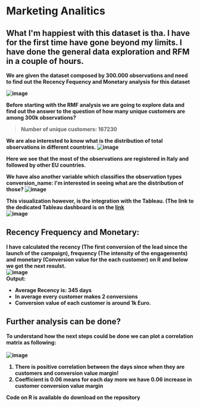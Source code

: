 # Marketing Analitics 
## What I'm happiest with this dataset is tha. I have for the first time have gone beyond my limits. I have done the general data exploration and RFM in a couple of hours. <b /> 
**We are given the dataset composed by 300.000 observations and need to find out the Recency Fequency and Monetary analysis for this dataset**<b /> <b /> 

![image](https://user-images.githubusercontent.com/90762709/133905592-c0d3cb4b-0fd8-4dce-986c-5f24bac4de99.png) <b />

Before starting with the RMF analysis we are going to explore data and find out the answer to the question of how many unique customers are among 300k observations? <b />
> Number of unique customers: 167230 <b />

We are also interested to know what is the distribution of total observations in different countries. <b /> <b /> 
![image](https://user-images.githubusercontent.com/90762709/133923943-318e5975-d130-4f90-bd0e-cf8bd6fd5663.png) <b />

Here we see that the most of the observations are registered in Italy and followed by other EU countries. <b />


We have also another variable which classifies the observation types conversion_name: I'm interested in seeing what are the distribution of those?  <b />  <b /> 
![image](https://user-images.githubusercontent.com/90762709/133924500-eaeced7f-23ea-435b-af9d-dbf760791b11.png) <b />

This visualization however, is the integration with the Tableau. (The link to the dedicated Tableau dashboard is on the [link](https://public.tableau.com/app/profile/ibrahim7264/viz/Marketing_16311865946370/Dashboard1) <br /> <b /> 
![image](https://user-images.githubusercontent.com/90762709/133924515-4ce3f358-7a28-4022-9126-cda628266fad.png) <br />

## Recency Frequency and Monetary:<br />
I have calculated the recency (The first conversion of the lead since the launch of the campaign), frequency (The intensity of the engagements) and monetary (Conversion value for the each customer) on R and below we got the next resulst. <br />
![image](https://user-images.githubusercontent.com/90762709/133924939-e1448bd5-0b9f-447c-bc2d-aadc648c497b.png)<br />
Output: 
  - Average Recency is: 345 days
  - In average every customer makes 2 conversions
  - Conversion value of each customer is around 1k Euro.

## Further analysis can be done?
To understand how the next steps could be done we can plot a correlation matrix as following: <br /><br />
![image](https://user-images.githubusercontent.com/90762709/133925161-27640b03-b1e2-45f0-8b5b-e6becf940c1e.png) <br />
1. There is positive correlation between the days since when they are customers and conversion value margin!
2. Coefficient is 0.06 means for each day more we have 0.06 increase in customer conversion value margin

**Code on R is available do download on the repository**






